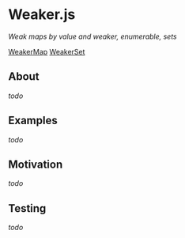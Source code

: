 # Weaker.js

*Weak maps by value and weaker, enumerable, sets*

[WeakerMap](https://github.com/seanmorris/Weaker/tree/master/weakermap)
[WeakerSet](https://github.com/seanmorris/Weaker/tree/master/weakerset)

## About
*todo*

## Examples
*todo*

## Motivation
*todo*

## Testing
*todo*
